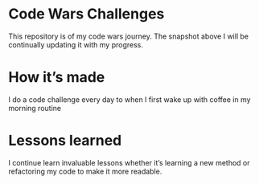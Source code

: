# Code Wars Challenges
This repository is of my code wars journey. The snapshot above I will be continually updating it with my progress.

# How it’s made 

I do a code challenge every day to when I first wake up with coffee in my morning routine

# Lessons learned
I continue learn invaluable lessons whether it’s learning a new method or refactoring my code to make it more readable. 
